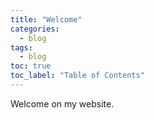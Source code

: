 ```yaml
---
title: "Welcome"
categories:
  - blog
tags:
  - blog
toc: true
toc_label: "Table of Contents"
---
```


Welcome on my website.
